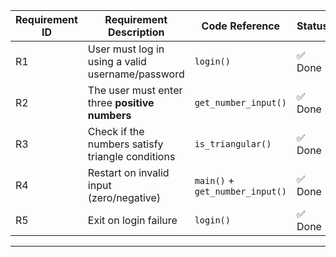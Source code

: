 

| Requirement ID | Requirement Description                            | Code Reference                  | Status    |
|----------------|----------------------------------------------------|---------------------------------|-----------|
| R1             | User must log in using a valid username/password   | `login()`                       | ✅ Done  |
| R2             | The user must enter three **positive numbers**     | `get_number_input()`            | ✅ Done  |
| R3             | Check if the numbers satisfy triangle conditions   | `is_triangular()`               | ✅ Done  |
| R4             | Restart on invalid input (zero/negative)           | `main()` + `get_number_input()` | ✅ Done  |
| R5             | Exit on login failure                              | `login()`                       | ✅ Done  |
---------------------------------------------------------------------------------------------------------------------
